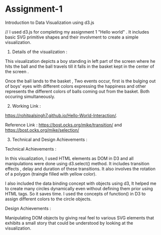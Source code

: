 # Assignment-1
Introduction to Data Visualization using d3.js


// I used d3.js for completing my assignment 1 "Hello world" . It includes basic SVG primitive shapes and their involvment to create a simple visualization. 

1. Details of the visualization : 

This visualization depicts a boy standing in left part of the screen where he hits the ball and the ball travels till it falls in the basket kept in the center of the screen .

Once the ball lands to the basket , Two events occur, first is the bulging out of boys' eyes with different colors expressing the happiness and other represents the different colors of balls coming out from the basket. Both occuring simultaneously.


2. Working Link :

https://rohitpalsingh7.github.io/Hello-World-Interaction/.

Reference Link : https://bost.ocks.org/mike/transition/ and https://bost.ocks.org/mike/selection/

3. Technical and Design Achievements :

Technical Achievements :

In this visualization, I used HTML elements as DOM in D3 and all manipulations were done using d3.select() method.
It includes transition effects , delay and duration of these transitions. It also involves the rotation of a polygon (traingle filled with yellow color).

I also included the data binding concept with objects using d3, It helped me to create many circles dynamically even without defining them prior using HTML tags. So it saves time. I used the concepts of function() in D3 to assign different colors to the circle objects.

Design Achievements :

Manipulating DOM objects by giving real feel to various SVG elements that exhibits a small story that could be understood by looking at the visualization. 
